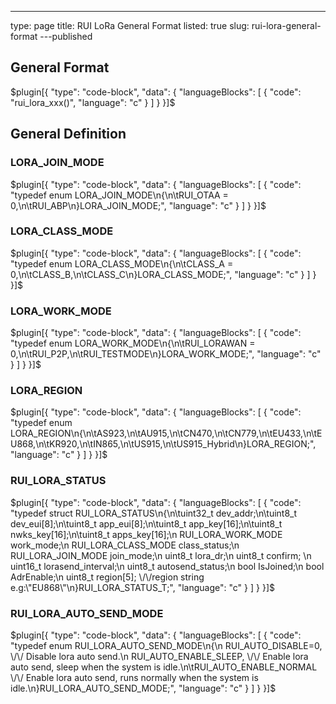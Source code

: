 ---
type: page
title: RUI LoRa General Format
listed: true
slug: rui-lora-general-format
---published

## General Format

$plugin[{
    "type": "code-block",
    "data": {
        "languageBlocks": [
            {
                "code": "rui_lora_xxx()",
                "language": "c"
            }
        ]
    }
}]$

## General Definition

### LORA_JOIN_MODE

$plugin[{
    "type": "code-block",
    "data": {
        "languageBlocks": [
            {
                "code": "typedef enum LORA_JOIN_MODE\n{\n\tRUI_OTAA = 0,\n\tRUI_ABP\n}LORA_JOIN_MODE;",
                "language": "c"
            }
        ]
    }
}]$

### LORA_CLASS_MODE

$plugin[{
    "type": "code-block",
    "data": {
        "languageBlocks": [
            {
                "code": "typedef enum LORA_CLASS_MODE\n{\n\tCLASS_A = 0,\n\tCLASS_B,\n\tCLASS_C\n}LORA_CLASS_MODE;",
                "language": "c"
            }
        ]
    }
}]$

### LORA_WORK_MODE

$plugin[{
    "type": "code-block",
    "data": {
        "languageBlocks": [
            {
                "code": "typedef enum LORA_WORK_MODE\n{\n\tRUI_LORAWAN = 0,\n\tRUI_P2P,\n\tRUI_TESTMODE\n}LORA_WORK_MODE;",
                "language": "c"
            }
        ]
    }
}]$

### LORA_REGION

$plugin[{
    "type": "code-block",
    "data": {
        "languageBlocks": [
            {
                "code": "typedef enum LORA_REGION\n{\n\tAS923,\n\tAU915,\n\tCN470,\n\tCN779,\n\tEU433,\n\tEU868,\n\tKR920,\n\tIN865,\n\tUS915,\n\tUS915_Hybrid\n}LORA_REGION;",
                "language": "c"
            }
        ]
    }
}]$

### RUI_LORA_STATUS

$plugin[{
    "type": "code-block",
    "data": {
        "languageBlocks": [
            {
                "code": "typedef struct RUI_LORA_STATUS\n{\n\tuint32_t dev_addr;\n\tuint8_t dev_eui[8];\n\tuint8_t app_eui[8];\n\tuint8_t app_key[16];\n\tuint8_t nwks_key[16];\n\tuint8_t apps_key[16];\n    RUI_LORA_WORK_MODE work_mode;\n    RUI_LORA_CLASS_MODE class_status;\n    RUI_LORA_JOIN_MODE join_mode;\n    uint8_t lora_dr;\n    uint8_t confirm; \n    uint16_t lorasend_interval;\n    uint8_t autosend_status;\n    bool IsJoined;\n    bool AdrEnable;\n    uint8_t region[5]; \/\/region string e.g:\"EU868\"\n}RUI_LORA_STATUS_T;",
                "language": "c"
            }
        ]
    }
}]$

### RUI_LORA_AUTO_SEND_MODE

$plugin[{
    "type": "code-block",
    "data": {
        "languageBlocks": [
            {
                "code": "typedef enum RUI_LORA_AUTO_SEND_MODE\n{\n    RUI_AUTO_DISABLE=0,     \/\/ Disable lora auto send.\n    RUI_AUTO_ENABLE_SLEEP,  \/\/ Enable lora auto send, sleep when the system is idle.\n\tRUI_AUTO_ENABLE_NORMAL  \/\/ Enable lora auto send, runs normally when the system is idle.\n}RUI_LORA_AUTO_SEND_MODE;",
                "language": "c"
            }
        ]
    }
}]$

